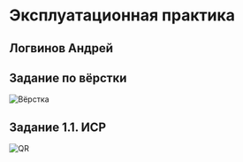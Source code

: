 # Эксплуатационная практика
## Логвинов Андрей


## Задание по вёрстки
![Вёрстка](http://qrcoder.ru/code/?https%3A%2F%2Fgithub.com%2Fherzenuni%2Fzadanie-po-markdown-i-git-krakadushka%2Fblob%2Fmain%2FREADME.md&4&0)

## Задание 1.1. ИСР
![QR](http://qrcoder.ru/code/?https%3A%2F%2Fgithub.com%2Fkrakadushka%2Fivt_2gr_3s_gr_practice%2Fblob%2Fmain%2F%25D0%259B%25D0%25BE%25D0%25B3%25D0%25B2%25D0%25B8%25D0%25BD%25D0%25BE%25D0%25B2%2520%25D0%2590%25D0%25BD%25D0%25B4%25D1%2580%25D0%25B5%25D0%25B9%2520%25D0%2594%25D0%25BC%25D0%25B8%25D1%2582%25D1%2580%25D0%25B8%25D0%25B5%25D0%25B2%25D0%25B8%25D1%2587%252C%25202%2520%25D0%25B3%25D1%2580%252C%25203%2520%25D0%25BF%2520%25D0%25B3%25D1%2580%252C%2520%25D0%2598%25D0%25A1%25D0%25A0%25201.1.pdf&4&0)
